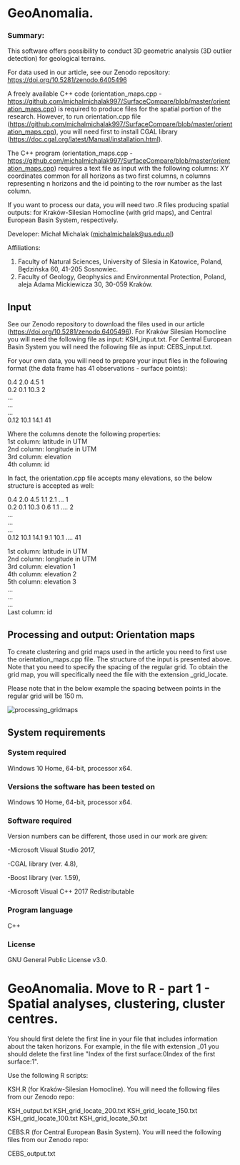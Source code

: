 # GeoAnomalia. 

### Summary: 

This software offers possibility to conduct 3D geometric analysis (3D outlier detection) for geological terrains.

For data used in our article, see our Zenodo repository: https://doi.org/10.5281/zenodo.6405496

A freely available C++ code (orientation_maps.cpp - https://github.com/michalmichalak997/SurfaceCompare/blob/master/orientation_maps.cpp) is required to produce files for the spatial portion of the research.
However, to run orientation.cpp file (https://github.com/michalmichalak997/SurfaceCompare/blob/master/orientation_maps.cpp), 
you will need first to install CGAL library (https://doc.cgal.org/latest/Manual/installation.html).

The C++ program (orientation_maps.cpp - https://github.com/michalmichalak997/SurfaceCompare/blob/master/orientation_maps.cpp) requires a text file as input with the following columns: 
XY coordinates common for all horizons as two first columns, n columns representing n horizons and the id pointing to the row number as the last column. 

If you want to process our data, you will need two .R files producing spatial outputs: for Kraków-Silesian Homocline (with grid maps), and Central European Basin System, respectively. 

Developer: Michał Michalak (michalmichalak@us.edu.pl)

Affiliations: 
1) Faculty of Natural Sciences, University of Silesia in Katowice, Poland, Będzińska 60, 41-205 Sosnowiec.
2) Faculty of Geology, Geophysics and Environmental Protection, Poland, aleja Adama Mickiewicza 30, 30-059 Kraków.


## Input

See our Zenodo repository to download the files used in our article (https://doi.org/10.5281/zenodo.6405496).
For Kraków Silesian Homocline you will need the following file as input: KSH_input.txt.
For Central European Basin System you will need the following file as input: CEBS_input.txt.

For your own data, you will need to prepare your input files in the following format (the data frame has 41 observations - surface points):  

0.4 2.0 4.5 1  
0.2 0.1 10.3 2  
...  
...  
...  
0.12 10.1 14.1 41  

Where the columns denote the following properties:  
1st column: latitude in UTM  
2nd column: longitude in UTM  
3rd column: elevation  
4th column: id  

In fact, the orientation.cpp file accepts many elevations, so the below structure is accepted as well:  

0.4 2.0 4.5 1.1 2.1 ... 1  
0.2 0.1 10.3 0.6 1.1 .... 2  
...  
...  
...  
0.12 10.1 14.1 9.1 10.1 .... 41  


1st column: latitude in UTM  
2nd column: longitude in UTM  
3rd column: elevation 1  
4th column: elevation 2  
5th column: elevation 3  
...  
...  
...  
Last column: id  



## Processing and output: Orientation maps

To create clustering and grid maps used in the article you need to first use the orientation_maps.cpp file. The structure of the input is presented above. 
Note that you need to specify the spacing of the regular grid. 
To obtain the grid map, you will specifically need the file with the extension _grid_locate.

Please note that in the below example the spacing between points in the regular grid will be 150 m.

![processing_gridmaps](https://user-images.githubusercontent.com/28152295/161153466-fa068793-141a-46d4-939c-a58914b2d853.png)

## System requirements

### System required

Windows 10 Home, 64-bit, processor x64.

### Versions the software has been tested on

Windows 10 Home, 64-bit, processor x64.

### Software required 

Version numbers can be different, those used in our work are given: 

  -Microsoft Visual Studio 2017, 
  
  -CGAL library (ver. 4.8),
  
  -Boost library (ver. 1.59), 
  
  -Microsoft Visual C++ 2017 Redistributable
  
### Program language

C++

### License

GNU General Public License v3.0.


# GeoAnomalia. Move to R - part 1 - Spatial analyses, clustering, cluster centres.

You should first delete the first line in your file that includes information about the taken horizons. 
For example, in the file with extension _01 you should delete the first line "Index of the first surface:0Index of the first surface:1".

Use the following R scripts:

KSH.R (for Kraków-Silesian Homocline). You will need the following files from our Zenodo repo: 

KSH_output.txt
KSH_grid_locate_200.txt
KSH_grid_locate_150.txt
KSH_grid_locate_100.txt
KSH_grid_locate_50.txt

CEBS.R (for Central European Basin System). You will need the following files from our Zenodo repo: 

CEBS_output.txt


